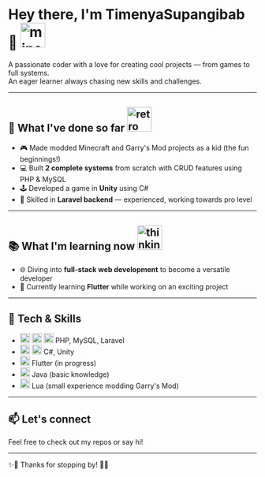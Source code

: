 # Hey there, I'm TimenyaSupangibab 👋 <img src="https://media.giphy.com/media/13CoXDiaCcCoyk/giphy.gif" alt="minecraft gif" height="50" />

A passionate coder with a love for creating cool projects — from games to full systems.  
An eager learner always chasing new skills and challenges.

---

## 🚀 What I've done so far <img src="https://media3.giphy.com/media/v1.Y2lkPTc5MGI3NjExempldTMwZHd5ZmN2emt0dWI5aHRzMTIzeHJ4bzJpb3M5b2hoM2NoeCZlcD12MV9pbnRlcm5hbF9naWZfYnlfaWQmY3Q9Zw/szaTML0LZFAQa3do7Y/giphy.gif" alt="retro game controller" height="50" /> 

- 🎮 Made modded Minecraft and Garry's Mod projects as a kid (the fun beginnings!)
- 💻 Built **2 complete systems** from scratch with CRUD features using PHP & MySQL  
- 🕹️ Developed a game in **Unity** using C# 
- 🌱 Skilled in **Laravel backend** — experienced, working towards pro level

---

## 📚 What I'm learning now <img src="https://media.giphy.com/media/v1.Y2lkPTc5MGI3NjExMW5meWgwbmdvcXFhd2ljMzNkMzI5YnpsMzc4M3ppNGt1YWlneG83dyZlcD12MV9naWZzX3NlYXJjaCZjdD1n/a5viI92PAF89q/giphy.gif" alt="thinking" height="50">

- 🌐 Diving into **full-stack web development** to become a versatile developer  
- 📱 Currently learning **Flutter** while working on an exciting project

---

## 🔧 Tech & Skills

- <img src="https://cdn.jsdelivr.net/gh/devicons/devicon/icons/php/php-original.svg" alt="PHP" width="20" height="20" /> <img src="https://cdn.jsdelivr.net/gh/devicons/devicon/icons/mysql/mysql-original.svg" alt="MySQL" width="20" height="20" /> <img src="https://cdn.jsdelivr.net/gh/devicons/devicon/icons/laravel/laravel-original.svg" alt="Laravel" width="20" height="20" /> PHP, MySQL, Laravel  
- <img src="https://cdn.jsdelivr.net/gh/devicons/devicon/icons/csharp/csharp-original.svg" alt="C#" width="20" height="20" /> <img src="https://cdn.jsdelivr.net/gh/devicons/devicon/icons/unity/unity-original.svg" alt="Unity" width="20" height="20" /> C#, Unity  
- <img src="https://cdn.jsdelivr.net/gh/devicons/devicon/icons/flutter/flutter-original.svg" alt="Flutter" width="20" height="20" /> Flutter (in progress)  
- <img src="https://cdn.jsdelivr.net/gh/devicons/devicon/icons/java/java-original.svg" alt="Java" width="20" height="20" /> Java (basic knowledge)  
- <img src="https://cdn.jsdelivr.net/gh/devicons/devicon/icons/lua/lua-original.svg" alt="Lua" width="20" height="20" /> Lua (small experience modding Garry's Mod)


---

## 📫 Let's connect

Feel free to check out my repos or say hi!

---

✨👾 Thanks for stopping by! 👾✨


